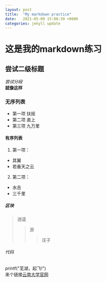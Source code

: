 ```yaml
---
layout: post
title:  "My markdown practice"
date:   2021-05-09 15:08:39 +0800
categories: jekyll update
---
```

# 这是我的markdown练习
## 尝试二级标题
*尝试分段*  
**就像这样**
### 无序列表
* 第一项 扶摇
* 第二项 直上
* 第三项 九万里
#### 有序列表
1. 第一项：
  - 其翼
  - 若垂天之云
2. 第二项：
  - 水击
  - 三千里
##### 区块
> 逍遥
> > 游
> > > 庄子
###### 代码
  printf("芜湖，起飞!")  
来个链接[云南大学官网](www.ynu.edu.cn)

